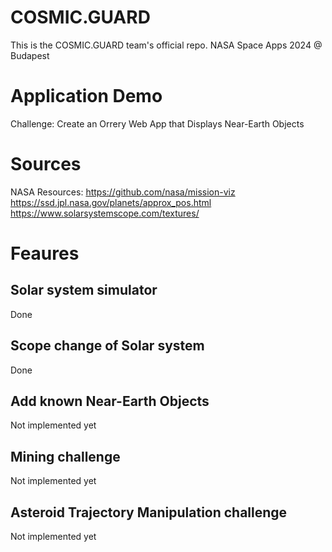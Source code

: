 # COSMIC.GUARD
This is the COSMIC.GUARD team's official repo.
NASA Space Apps 2024 @ Budapest 

# Application Demo
Challenge: Create an Orrery Web App that Displays Near-Earth Objects

# Sources
NASA Resources: 
https://github.com/nasa/mission-viz
https://ssd.jpl.nasa.gov/planets/approx_pos.html
https://www.solarsystemscope.com/textures/

# Feaures
## Solar system simulator 
Done
## Scope change of Solar system
Done
## Add known Near-Earth Objects 
Not implemented yet
## Mining challenge
Not implemented yet
## Asteroid Trajectory Manipulation challenge
Not implemented yet